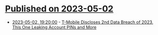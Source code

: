 # [Published on 2023-05-02](index.md)

* [2023-05-02, 19:20:00](https://it.slashdot.org/story/23/05/02/1312245/t-mobile-discloses-2nd-data-breach-of-2023-this-one-leaking-account-pins-and-more?utm_source=rss1.0mainlinkanon&utm_medium=feed) - [T-Mobile Discloses 2nd Data Breach of 2023, This One Leaking Account PINs and More](https://it.slashdot.org/story/23/05/02/1312245/t-mobile-discloses-2nd-data-breach-of-2023-this-one-leaking-account-pins-and-more?utm_source=rss1.0mainlinkanon&utm_medium=feed)
